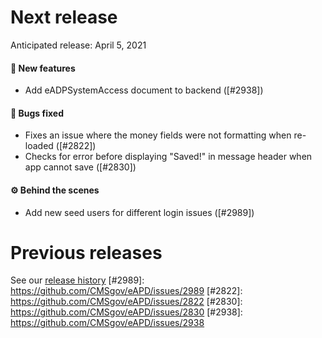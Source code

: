 # Next release

Anticipated release: April 5, 2021

#### 🚀 New features

- Add eADPSystemAccess document to backend ([#2938])

#### 🐛 Bugs fixed

- Fixes an issue where the money fields were not formatting when re-loaded ([#2822])
- Checks for error before displaying "Saved!" in message header when app cannot save ([#2830])

#### ⚙️ Behind the scenes

- Add new seed users for different login issues ([#2989])

# Previous releases

See our [release history](https://github.com/CMSgov/eAPD/releases)
[#2989]: https://github.com/CMSgov/eAPD/issues/2989
[#2822]: https://github.com/CMSgov/eAPD/issues/2822
[#2830]: https://github.com/CMSgov/eAPD/issues/2830
[#2938]: https://github.com/CMSgov/eAPD/issues/2938
